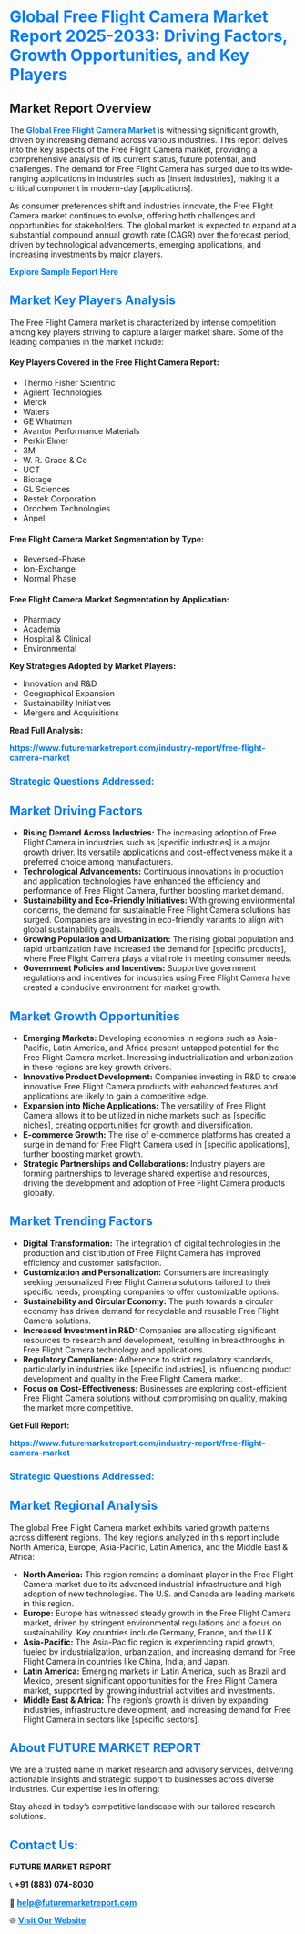 <h1 style="color: #007BFF;">Global Free Flight Camera Market Report 2025-2033: Driving Factors, Growth Opportunities, and Key Players</h1>

<section id="overview">
<h2>Market Report Overview</h2>
<p>The <a href="https://www.futuremarketreport.com/industry-report/free-flight-camera-market" style="color: #007BFF; text-decoration: none;"><strong>Global Free Flight Camera Market</strong></a> is witnessing significant growth, driven by increasing demand across various industries. This report delves into the key aspects of the Free Flight Camera market, providing a comprehensive analysis of its current status, future potential, and challenges. The demand for Free Flight Camera has surged due to its wide-ranging applications in industries such as [insert industries], making it a critical component in modern-day [applications].</p>
<p>As consumer preferences shift and industries innovate, the Free Flight Camera market continues to evolve, offering both challenges and opportunities for stakeholders. The global market is expected to expand at a substantial compound annual growth rate (CAGR) over the forecast period, driven by technological advancements, emerging applications, and increasing investments by major players.</p>
</section>

<section id="overview">
<p><a href="https://www.futuremarketreport.com/request-sample/reportId=36131" style="color: #007BFF; text-decoration: none;"><strong>Explore Sample Report Here</strong></a></p>
</section>

<section id="key-players">
<h2 style="color: #007BFF;">Market Key Players Analysis</h2>
<p>The Free Flight Camera market is characterized by intense competition among key players striving to capture a larger market share. Some of the leading companies in the market include:</p>
<h4>Key Players Covered in the Free Flight Camera Report:</h4>
<ul><li>Thermo Fisher Scientific</li><li>Agilent Technologies</li><li>Merck</li><li>Waters</li><li>GE Whatman</li><li>Avantor Performance Materials</li><li>PerkinElmer</li><li>3M</li><li>W. R. Grace &amp; Co</li><li>UCT</li><li>Biotage</li><li>GL Sciences</li><li>Restek Corporation</li><li>Orochem Technologies</li><li>Anpel</li></ul>
<h4>Free Flight Camera Market Segmentation by Type:</h4>
<ul><li>Reversed-Phase</li><li>Ion-Exchange</li><li>Normal Phase</li></ul>

<h4>Free Flight Camera Market Segmentation by Application:</h4>
<ul><li>Pharmacy</li><li>Academia</li><li>Hospital &amp; Clinical</li><li>Environmental</li></ul>
<p><strong>Key Strategies Adopted by Market Players:</strong></p>
<ul>
<li>Innovation and R&D</li>
<li>Geographical Expansion</li>
<li>Sustainability Initiatives</li>
<li>Mergers and Acquisitions</li>
</ul>
</section>

<section>
<p><strong>Read Full Analysis: </strong></p><a href="https://www.futuremarketreport.com/industry-report/free-flight-camera-market" style="color: #007BFF; text-decoration: none;"><strong>https://www.futuremarketreport.com/industry-report/free-flight-camera-market</strong></a>
<h3 style="color: #007BFF;">Strategic Questions Addressed:</h3>
</section>

<section id="driving-factors">
<h2 style="color: #007BFF;">Market Driving Factors</h2>
<ul>
<li><strong>Rising Demand Across Industries:</strong> The increasing adoption of Free Flight Camera in industries such as [specific industries] is a major growth driver. Its versatile applications and cost-effectiveness make it a preferred choice among manufacturers.</li>
<li><strong>Technological Advancements:</strong> Continuous innovations in production and application technologies have enhanced the efficiency and performance of Free Flight Camera, further boosting market demand.</li>
<li><strong>Sustainability and Eco-Friendly Initiatives:</strong> With growing environmental concerns, the demand for sustainable Free Flight Camera solutions has surged. Companies are investing in eco-friendly variants to align with global sustainability goals.</li>
<li><strong>Growing Population and Urbanization:</strong> The rising global population and rapid urbanization have increased the demand for [specific products], where Free Flight Camera plays a vital role in meeting consumer needs.</li>
<li><strong>Government Policies and Incentives:</strong> Supportive government regulations and incentives for industries using Free Flight Camera have created a conducive environment for market growth.</li>
</ul>
</section>

<section id="growth-opportunities">
<h2 style="color: #007BFF;">Market Growth Opportunities</h2>
<ul>
<li><strong>Emerging Markets:</strong> Developing economies in regions such as Asia-Pacific, Latin America, and Africa present untapped potential for the Free Flight Camera market. Increasing industrialization and urbanization in these regions are key growth drivers.</li>
<li><strong>Innovative Product Development:</strong> Companies investing in R&D to create innovative Free Flight Camera products with enhanced features and applications are likely to gain a competitive edge.</li>
<li><strong>Expansion into Niche Applications:</strong> The versatility of Free Flight Camera allows it to be utilized in niche markets such as [specific niches], creating opportunities for growth and diversification.</li>
<li><strong>E-commerce Growth:</strong> The rise of e-commerce platforms has created a surge in demand for Free Flight Camera used in [specific applications], further boosting market growth.</li>
<li><strong>Strategic Partnerships and Collaborations:</strong> Industry players are forming partnerships to leverage shared expertise and resources, driving the development and adoption of Free Flight Camera products globally.</li>
</ul>
</section>

<section id="trending-factors">
<h2 style="color: #007BFF;">Market Trending Factors</h2>
<ul>
<li><strong>Digital Transformation:</strong> The integration of digital technologies in the production and distribution of Free Flight Camera has improved efficiency and customer satisfaction.</li>
<li><strong>Customization and Personalization:</strong> Consumers are increasingly seeking personalized Free Flight Camera solutions tailored to their specific needs, prompting companies to offer customizable options.</li>
<li><strong>Sustainability and Circular Economy:</strong> The push towards a circular economy has driven demand for recyclable and reusable Free Flight Camera solutions.</li>
<li><strong>Increased Investment in R&D:</strong> Companies are allocating significant resources to research and development, resulting in breakthroughs in Free Flight Camera technology and applications.</li>
<li><strong>Regulatory Compliance:</strong> Adherence to strict regulatory standards, particularly in industries like [specific industries], is influencing product development and quality in the Free Flight Camera market.</li>
<li><strong>Focus on Cost-Effectiveness:</strong> Businesses are exploring cost-efficient Free Flight Camera solutions without compromising on quality, making the market more competitive.</li>
</ul>
</section>

<section>
<p><strong>Get Full Report: </strong></p><a href="https://www.futuremarketreport.com/industry-report/free-flight-camera-market" style="color: #007BFF; text-decoration: none;"><strong>https://www.futuremarketreport.com/industry-report/free-flight-camera-market</strong></a>
<h3 style="color: #007BFF;">Strategic Questions Addressed:</h3>
</section>


<section id="regional-analysis">
<h2 style="color: #007BFF;">Market Regional Analysis</h2>
<p>The global Free Flight Camera market exhibits varied growth patterns across different regions. The key regions analyzed in this report include North America, Europe, Asia-Pacific, Latin America, and the Middle East & Africa:</p>
<ul>
<li><strong>North America:</strong> This region remains a dominant player in the Free Flight Camera market due to its advanced industrial infrastructure and high adoption of new technologies. The U.S. and Canada are leading markets in this region.</li>
<li><strong>Europe:</strong> Europe has witnessed steady growth in the Free Flight Camera market, driven by stringent environmental regulations and a focus on sustainability. Key countries include Germany, France, and the U.K.</li>
<li><strong>Asia-Pacific:</strong> The Asia-Pacific region is experiencing rapid growth, fueled by industrialization, urbanization, and increasing demand for Free Flight Camera in countries like China, India, and Japan.</li>
<li><strong>Latin America:</strong> Emerging markets in Latin America, such as Brazil and Mexico, present significant opportunities for the Free Flight Camera market, supported by growing industrial activities and investments.</li>
<li><strong>Middle East & Africa:</strong> The region’s growth is driven by expanding industries, infrastructure development, and increasing demand for Free Flight Camera in sectors like [specific sectors].</li>
</ul>
</section>

<footer>
<h2 style="color: #007BFF;">About FUTURE MARKET REPORT</h2>
<p>We are a trusted name in market research and advisory services, delivering actionable insights and strategic support to businesses across diverse industries. Our expertise lies in offering:</p>

<p>Stay ahead in today’s competitive landscape with our tailored research solutions.</p>

<h2 style="color: #007BFF;">Contact Us:</h2>
<p><strong>FUTURE MARKET REPORT</strong></p>
<p>📞 <strong>+91 (883) 074-8030</strong></p>
<p>📧 <strong><a href="mailto:help@futuremarketreport.com" style="color: #007BFF;">help@futuremarketreport.com</a></strong></p>
<p>🌐 <strong><a href="https://www.futuremarketreport.com/" style="color: #007BFF;">Visit Our Website</a></strong></p>
</footer>